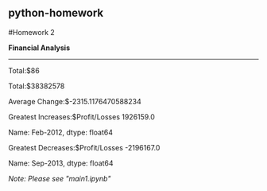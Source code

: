 ## python-homework
#Homework 2


**Financial Analysis**

--------------------

Total:$86

Total:$38382578

Average Change:$-2315.1176470588234

Greatest Increases:$Profit/Losses    1926159.0

Name: Feb-2012, dtype: float64

Greatest Decreases:$Profit/Losses   -2196167.0

Name: Sep-2013, dtype: float64

*Note: Please see "main1.ipynb"*
